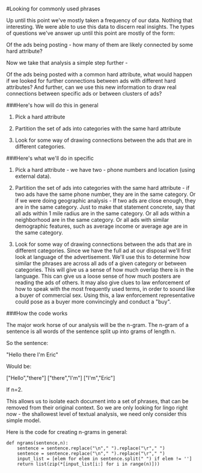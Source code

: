 #Looking for commonly used phrases

Up until this point we've mostly taken a frequency of our data.  Nothing that interesting.  We were able to use this data to discern real insights.  The types of questions we've answer up until this point are mostly of the form:

Of the ads being posting - how many of them are likely connected by some hard attribute?

Now we take that analysis a simple step further - 

Of the ads being posted with a common hard attribute, what would happen if we looked for further connections between ads with different hard attributes?  And further, can we use this new information to draw real connections between specific ads or between clusters of ads?

###Here's how will do this in general

1. Pick a hard attribute

2. Partition the set of ads into categories with the same hard attribute 

3. Look for some way of drawing connections between the ads that are in different categories.  

###Here's what we'll do in specific

1. Pick a hard attribute - we have two - phone numbers and location (using external data).

2. Partition the set of ads into categories with the same hard attribute - if two ads have the same phone number, they are in the same category.  Or if we were doing geographic analysis - If two ads are close enough, they are in the same category.  Just to make that statement concrete, say that all ads within 1 mile radius are in the same category.  Or all ads within a neighborhood are in the same category.  Or all ads with similar demographic features, such as average income or average age are in the same category.

3. Look for some way of drawing connections between the ads that are in different categories.  Since we have the full ad at our disposal we'll first look at language of the advertisement.  We'll use this to determine how similar the phrases are across all ads of a given category or between categories.  This will give us a sense of how much overlap there is in the language.  This can give us a loose sense of how much posters are reading the ads of others.  It may also give clues to law enforcement of how to speak with the most frequently used terms, in order to sound like a buyer of commercial sex.  Using this, a law enforcement representative could pose as a buyer more convincingly and conduct a "buy".  

###How the code works

The major work horse of our analysis will be the n-gram.  The n-gram of a sentence is all words of the sentence split up into grams of length n.  

So the sentence: 

"Hello there I'm Eric" 

Would be:   

["Hello","there"]
["there","I'm"]
["I'm","Eric"]

If n=2.

This allows us to isolate each document into a set of phrases, that can be removed from their original context.  So we are only looking for lingo right now - the shallowest level of textual analysis, we need only consider this simple model.

Here is the code for creating n-grams in general:

```
def ngrams(sentence,n):
    sentence = sentence.replace("\n"," ").replace("\r"," ")
    sentence = sentence.replace("\n"," ").replace("\r"," ")
    input_list = [elem for elem in sentence.split(" ") if elem != '']
    return list(zip(*[input_list[i:] for i in range(n)]))
```

